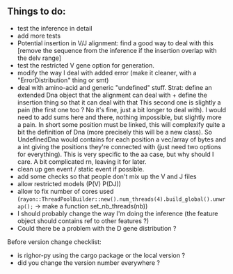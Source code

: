 ## Things to do:

- test the inference in detail
- add more tests
- Potential insertion in V/J alignment: find a good way to deal with this [remove the sequence from the inference if the insertion overlap with the delv range]
- test the restricted V gene option for generation.
- modify the way I deal with added error (make it cleaner, with a "ErrorDistribution" thing or smt)
- deal with amino-acid and generic "undefined" stuff.
  Strat: define an extended Dna object that the alignment can deal with +
  define the insertion thing so that it can deal with that
	  This second one is slightly a pain (the first one too ? No it's fine, just a bit longer to deal with).
		I would need to add sums here and there, nothing impossible, but slightly more a pain. In short some position must be linked, this will complexify quite a bit the definition of Dna (more precisely this will be a new class). So
	UndefinedDna would contains for each position a vec/array of bytes and a int giving the positions they're connected with  (just need two options for everything). This is very specific to the aa case, but why should I care. A bit complicated rn, leaving it for later.
- clean up gen event / static event if possible.
- add some checks so that people don't mix up the V and J files
- allow restricted models (P(V) P(DJ))
- allow to fix number of cores used (```rayon::ThreadPoolBuilder::new().num_threads(4).build_global().unwrap();``` -> make a function set_nb_threads(nb))
- I should probably change the way I'm doing the inference (the feature object should contains ref to other features ?)
- Could there be a problem with the D gene distribution ?



Before version change checklist:
- is righor-py using the cargo package or the local version ?
- did you change the version number everywhere ?
